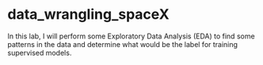 # data_wrangling_spaceX

In this lab, I will perform some Exploratory Data Analysis (EDA) to find some patterns in the data and determine what would be the label for training supervised models.
